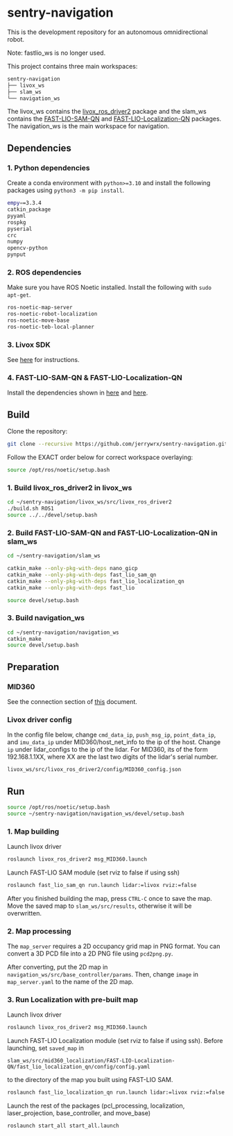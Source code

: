 # sentry-navigation

This is the development repository for an autonomous omnidirectional robot.

Note: fastlio_ws is no longer used.

This project contains three main workspaces:

```bash
sentry-navigation
├── livox_ws
├── slam_ws
└── navigation_ws
```

The livox_ws contains the [livox_ros_driver2](https://github.com/Livox-SDK/livox_ros_driver2) package and the slam_ws contains the [FAST-LIO-SAM-QN](https://github.com/engcang/FAST-LIO-SAM-QN/tree/master) and [FAST-LIO-Localization-QN](https://github.com/engcang/FAST-LIO-Localization-QN/) packages. The navigation_ws is the main workspace for navigation.

## Dependencies

### 1. Python dependencies

Create a conda environment with `python>=3.10` and install the following packages using `python3 -m pip install`.

```bash
empy==3.3.4
catkin_package
pyyaml
rospkg
pyserial
crc
numpy
opencv-python
pynput
```

### 2. ROS dependencies

Make sure you have ROS Noetic installed. Install the following with `sudo apt-get`.

```bash
ros-noetic-map-server
ros-noetic-robot-localization
ros-noetic-move-base
ros-noetic-teb-local-planner
```

### 3. Livox SDK

See [here](https://github.com/Livox-SDK/Livox-SDK2/blob/master/README.md) for instructions.

### 4. FAST-LIO-SAM-QN & FAST-LIO-Localization-QN

Install the dependencies shown in [here](https://github.com/engcang/FAST-LIO-SAM-QN/tree/master) and [here](https://github.com/engcang/FAST-LIO-Localization-QN/).

## Build

Clone the repository:

```bash
git clone --recursive https://github.com/jerrywrx/sentry-navigation.git
```

Follow the EXACT order below for correct workspace overlaying:

```bash
source /opt/ros/noetic/setup.bash
```

### 1. Build livox_ros_driver2 in livox_ws

```bash
cd ~/sentry-navigation/livox_ws/src/livox_ros_driver2
./build.sh ROS1
source ../../devel/setup.bash
```

### 2. Build FAST-LIO-SAM-QN and FAST-LIO-Localization-QN in slam_ws

```bash
cd ~/sentry-navigation/slam_ws

catkin_make --only-pkg-with-deps nano_gicp
catkin_make --only-pkg-with-deps fast_lio_sam_qn
catkin_make --only-pkg-with-deps fast_lio_localization_qn
catkin_make --only-pkg-with-deps fast_lio

source devel/setup.bash
```

### 3. Build navigation_ws

```bash
cd ~/sentry-navigation/navigation_ws
catkin_make
source devel/setup.bash
```

## Preparation

### MID360
See the connection section of [this](https://terra-1-g.djicdn.com/851d20f7b9f64838a34cd02351370894/Livox/Livox_Mid-360_User_Manual_EN.pdf) document.

### Livox driver config

In the config file below, change `cmd_data_ip`, `push_msg_ip`, `point_data_ip`, and `imu_data_ip` under MID360/host_net_info to the ip of the host. Change `ip` under lidar_configs to the ip of the lidar. For MID360, its of the form 192.168.1.1XX, where XX are the last two digits of the lidar's serial number.

```bash
livox_ws/src/livox_ros_driver2/config/MID360_config.json
```

## Run

```bash
source /opt/ros/noetic/setup.bash
source ~/sentry-navigation/navigation_ws/devel/setup.bash
```

### 1. Map building

Launch livox driver
```bash
roslaunch livox_ros_driver2 msg_MID360.launch
```

Launch FAST-LIO SAM module (set rviz to false if using ssh)
```bash
roslaunch fast_lio_sam_qn run.launch lidar:=livox rviz:=false
```

After you finished building the map, press `CTRL-C` once to save the map. Move the saved map to `slam_ws/src/results`, otherwise it will be overwritten.

### 2. Map processing

The `map_server` requires a 2D occupancy grid map in PNG format. You can convert a 3D PCD file into a 2D PNG file using `pcd2png.py`.

After converting, put the 2D map in `navigation_ws/src/base_controller/params`. Then, change `image` in `map_server.yaml` to the name of the 2D map.

### 3. Run Localization with pre-built map

Launch livox driver
```bash
roslaunch livox_ros_driver2 msg_MID360.launch
```

Launch FAST-LIO Localization module (set rviz to false if using ssh). Before launching, set `saved_map` in 

`slam_ws/src/mid360_localization/FAST-LIO-Localization-QN/fast_lio_localization_qn/config/config.yaml` 

to the directory of the map you built using FAST-LIO SAM.
```bash
roslaunch fast_lio_localization_qn run.launch lidar:=livox rviz:=false
```
Launch the rest of the packages (pcl_processing, localization, laser_projection, base_controller, and move_base)
```bash
roslaunch start_all start_all.launch
```